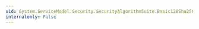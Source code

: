 ```yaml
---
uid: System.ServiceModel.Security.SecurityAlgorithmSuite.Basic128Sha256
internalonly: False
---
```

